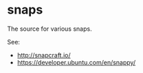 # snaps
The source for various snaps.

See:

* http://snapcraft.io/
* https://developer.ubuntu.com/en/snappy/
